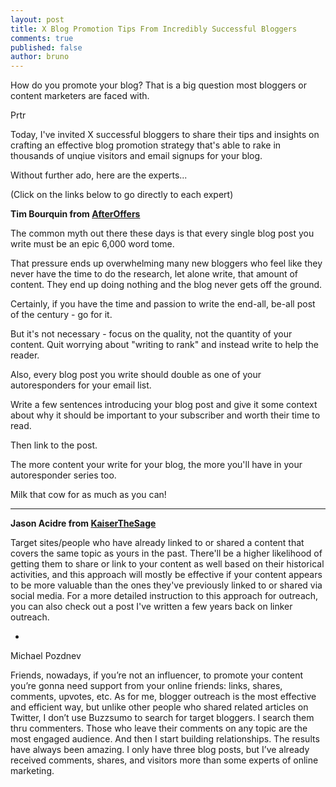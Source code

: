 ```yaml
---
layout: post
title: X Blog Promotion Tips From Incredibly Successful Bloggers
comments: true
published: false
author: bruno
---
```

How do you promote your blog? That is a big question most bloggers or content marketers are faced with.

Prtr

Today, I've invited X successful bloggers to share their tips and insights on crafting an effective blog promotion strategy that's able to rake in thousands of unqiue visitors and email signups for your blog.

Without further ado, here are the experts...

(Click on the links below to go directly to each expert)

<strong>Tim Bourquin from [AfterOffers](https://afteroffers.com)</strong>

The common myth out there these days is that every single blog post
you write must be an epic 6,000 word tome.

That pressure ends up overwhelming many new bloggers who feel like
they never have the time to do the research, let alone write, that
amount of content.  They end up doing nothing and the blog never gets
off the ground.

Certainly, if you have the time and passion to write the end-all,
be-all post of the century - go for it.

But it's not necessary - focus on the quality, not the quantity of
your content. Quit worrying about "writing to rank" and instead write
to help the reader.

Also, every blog post you write should double as one of your
autoresponders for your email list.

Write a few sentences introducing your blog post and give it some
context about why it should be important to your subscriber and worth
their time to read.

Then link to the post.

The more content your write for your blog, the more you'll have in
your autoresponder series too.

Milk that cow for as much as you can!

<hr>

<strong>Jason Acidre from [KaiserTheSage](http://kaiserthesage.com/)</strong>

Target sites/people who have already linked to or shared a content that covers the same topic as yours in the past. There'll be a higher likelihood of getting them to share or link to your content as well based on their historical activities, and this approach will mostly be effective if your content appears to be more valuable than the ones they've previously linked to or shared via social media. For a more detailed instruction to this approach for outreach, you can also check out a post I've written a few years back on linker outreach.

-

Michael Pozdnev

Friends, nowadays, if you’re not an influencer, to promote your content you’re gonna need support from your online friends: links, shares, comments, upvotes, etc. As for me, blogger outreach is the most effective and efficient way, but unlike other people who shared related articles on Twitter, I don’t use Buzzsumo to search for target bloggers. I search them thru commenters. Those who leave their comments on any topic are the most engaged audience. And then I start building relationships. The results have always been amazing. I only have three blog posts, but I’ve already received comments, shares, and visitors more than some experts of online marketing.
